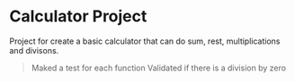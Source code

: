 # Calculator Project
Project for create a basic calculator that can do sum, rest, multiplications and divisons.

> Maked a test for each function 
> Validated if there is a division by zero